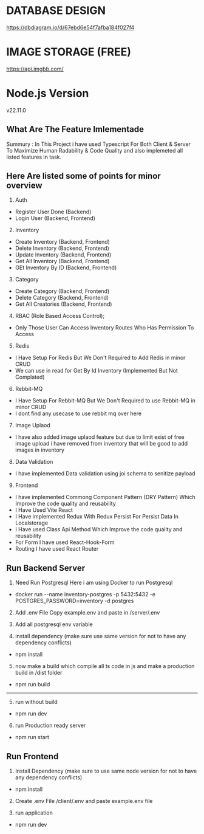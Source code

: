 # DATABASE DESIGN

https://dbdiagram.io/d/67ebd6e54f7afba184f027f4

# IMAGE STORAGE (FREE)

https://api.imgbb.com/

# Node.js Version

v22.11.0


## What Are The Feature Imlementade

Summury : In This Project i have used Typescript For Both Client & Server To Maximize Human Radability & Code Quality
and also implemeted all listed features in task.

## Here Are listed some of points for minor overview

1.  Auth

- Register User Done (Backend)
- Login User (Backend, Frontend)

2. Inventory

- Create Inventory (Backend, Frontend)
- Delete Inventory (Backend, Frontend)
- Update Inventory (Backend, Frontend)
- Get All Inventory (Backend, Frontend)
- GEt Inventory By ID (Backend, Frontend)

3. Category

- Create Category (Backend, Frontend)
- Delete Category (Backend, Frontend)
- Get All Creatories (Backend, Frontend)

4. RBAC (Role Based Access Control);

- Only Those User Can Access Inventory Routes Who Has Permission To Access

5. Redis

- I Have Setup For Redis But We Don't Required to Add Redis in minor CRUD
- We can use in read for Get By Id Inventory (Implemented But Not Complated)

6. Rebbit-MQ

- I Have Setup For Rebbit-MQ But We Don't Required to use Rebbit-MQ in minor CRUD
- I dont find any usecase to use rebbit mq over here

7. Image Uplaod

- I have also added image uplaod feature but due to limit exist of free image upload i have removed from inventory
  that will be good to add images in inventory

8. Data Validation

- I have implemented Data validation using joi schema to senitize payload

9. Frontend

- I have implemented Commong Component Pattern (DRY Pattern) Which Improve the code quality and reusability
- I Have Used Vite React
- I Have implemented Redux With Redux Persist For Persist Data In Localstorage
- I Have used Class Api Method Which Improve the code quality and reusability
- For Form I have used React-Hook-Form
- Routing I have used React Router


## Run Backend Server

1. Need Run Postgresql Here i am using Docker to run Postgresql

- docker run --name inventory-postgres -p 5432:5432 -e POSTGRES_PASSWORD=inventory -d postgres

2. Add .env File Copy example.env and paste in /server/.env

3. Add all postgresql env variable

4. install dependency (make sure use same version for not to have any dependency conflicts)

- npm install

5. now make a build which compile all ts code in js and make a production build in /dist folder

- npm run build

---

5. run without build

- npm run dev

6. run Production ready server

- npm run start

## Run Frontend

1. Install Dependency (make sure to use same node version for not to have any dependency conflicts)

- npm install

2. Create .env File /client/.env and paste example.env file

3. run application

- npm run dev